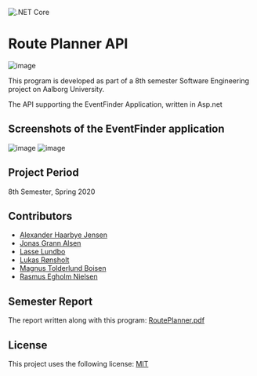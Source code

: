 ![.NET Core](https://github.com/Alechj/P8-API/workflows/.NET%20Core/badge.svg)

# Route Planner API
![image](https://user-images.githubusercontent.com/16747705/94004127-810c1680-fd9c-11ea-9893-a56258055d15.png)

This program is developed as part of a 8th semester Software Engineering project on Aalborg University.

The API supporting the EventFinder Application, written in Asp.net

## Screenshots of the EventFinder application
![image](https://user-images.githubusercontent.com/16747705/94004295-c3355800-fd9c-11ea-97a4-39aeac700240.png)
![image](https://user-images.githubusercontent.com/16747705/94004395-ea8c2500-fd9c-11ea-9c16-801992374313.png)

## Project Period

8th Semester, Spring 2020

## Contributors
 - [Alexander Haarbye Jensen](https://github.com/Alechj)
 - [Jonas Grann Alsen](https://github.com/AlsenDev)
 - [Lasse Lundbo](https://github.com/llundbo)
 - [Lukas Rønsholt](https://github.com/LukasRH)
 - [Magnus Tolderlund Boisen](https://github.com/boisenme)
 - [Rasmus Egholm Nielsen](https://github.com/ralled96)

## Semester Report
The report written along with this program: [RoutePlanner.pdf](https://github.com/AAU-projects/P8-route-planner/files/5267574/sw802f20_2.pdf)

## License
This project uses the following license: [MIT](./LICENSE)
